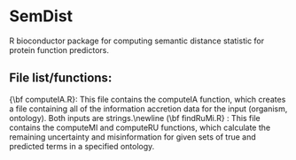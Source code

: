 SemDist
=======

R bioconductor package for computing semantic distance statistic for protein function predictors.

File list/functions:
--------------------
{\bf computeIA.R}:  	This file contains the computeIA function, which creates a file containing all of the information accretion data for the input 
				(organism, ontology). Both inputs are strings.\newline
(\bf findRuMi.R} : 	This file contains the computeMI and computeRU functions, which calculate the remaining uncertainty and misinformation for 
				given sets of true and predicted terms in a specified ontology.